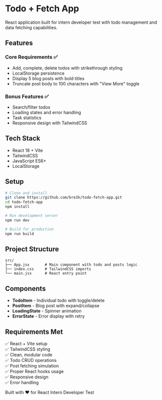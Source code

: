# Todo + Fetch App

React application built for intern developer test with todo management and data fetching capabilities.

## Features

### Core Requirements ✅
- Add, complete, delete todos with strikethrough styling
- LocalStorage persistence 
- Display 5 blog posts with bold titles
- Truncate post body to 100 characters with "View More" toggle

### Bonus Features ✅
- Search/filter todos
- Loading states and error handling
- Task statistics
- Responsive design with TailwindCSS

## Tech Stack

- React 18 + Vite
- TailwindCSS
- JavaScript ES6+
- LocalStorage

## Setup

```bash
# Clone and install
git clone https://github.com/bre3k/todo-fetch-app.git
cd todo-fetch-app
npm install

# Run development server
npm run dev

# Build for production
npm run build
```

## Project Structure

```
src/
├── App.jsx       # Main component with todo and posts logic
├── index.css     # TailwindCSS imports
└── main.jsx      # React entry point
```

## Components

- **TodoItem** - Individual todo with toggle/delete
- **PostItem** - Blog post with expand/collapse
- **LoadingState** - Spinner animation
- **ErrorState** - Error display with retry

## Requirements Met

✅ React + Vite setup  
✅ TailwindCSS styling  
✅ Clean, modular code  
✅ Todo CRUD operations  
✅ Post fetching simulation  
✅ Proper React hooks usage  
✅ Responsive design  
✅ Error handling  

Built with ❤️ for React Intern Developer Test
